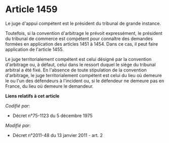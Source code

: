 # Article 1459

Le juge d'appui compétent est le président du tribunal de grande instance. 

Toutefois, si la convention d'arbitrage le prévoit expressément, le président du tribunal de commerce est compétent pour
connaître des demandes formées en application des articles 1451 à 1454. Dans ce cas, il peut faire application de l'article
1455. 

Le juge territorialement compétent est celui désigné par la convention d'arbitrage ou, à défaut, celui dans le ressort duquel
le siège du tribunal arbitral a été fixé. En l'absence de toute stipulation de la convention d'arbitrage, le juge
territorialement compétent est celui du lieu où demeure le ou l'un des défendeurs à l'incident ou, si le défendeur ne demeure
pas en France, du lieu où demeure le demandeur.

**Liens relatifs à cet article**

_Codifié par_:

  - Décret n°75-1123 du 5 décembre 1975

_Modifié par_:

  - Décret n°2011-48 du 13 janvier 2011 - art. 2
